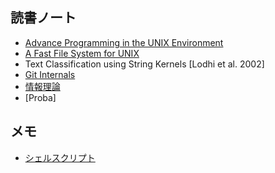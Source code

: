 ## 読書ノート

* [Advance Programming in the UNIX Environment](./apue)
* [A Fast File System for UNIX](./fastfilesystemforunix)
* Text Classification using String Kernels [Lodhi et al. 2002]
* [Git Internals](./git_internals)
* [情報理論](./informationtheory)
* [Proba]

## メモ

* [シェルスクリプト](scripts)
<!--stackedit_data:
eyJoaXN0b3J5IjpbMTA1NDQwNzU5MywtMzM3MDM3NDc3LC0xMT
g0ODM3MzIzLDczOTgxNDEzOCwtMTE1NTgyNTUyOSw2MDM0OTA5
M119
-->